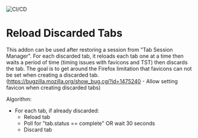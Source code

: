 ![CI/CD](https://github.com/irvinm/ReloadDiscardedTabs/workflows/CI/CD/badge.svg)

# Reload Discarded Tabs

This addon can be used after restoring a session from "Tab Session Manager".  For each discarded tab, it reloads each tab one at a time then waits a period of time (timing issues with favicons and TST) then discards the tab.  The goal is to get around the Firefox limitation that favicons can not be set when creating a discarded tab.  (https://bugzilla.mozilla.org/show_bug.cgi?id=1475240 - Allow setting favicon when creating discarded tabs)

Algorithm:
  * For each tab, if already discarded:
    * Reload tab
    * Poll for "tab.status == complete" OR wait 30 seconds
    * Discard tab
